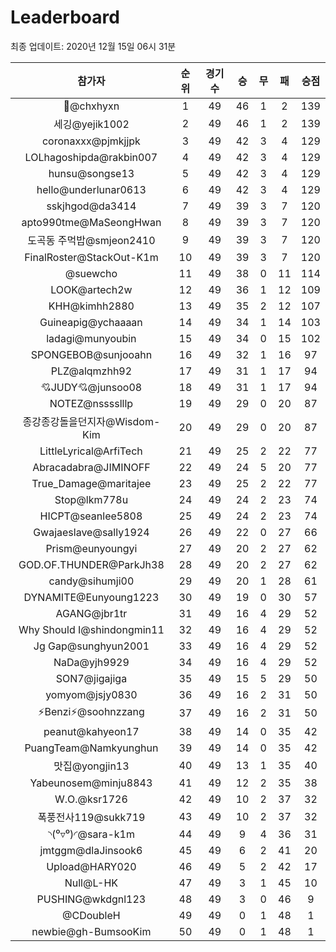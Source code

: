 # Leaderboard
최종 업데이트: 2020년 12월 15일 06시 31분




| 참가자 | 순위 | 경기수 | 승 | 무 | 패 | 승점 |
|:---:|:---:|:---:|:---:|:---:|:---:|:---:|
| 👑@chxhyxn | 1 | 49 | 46 | 1 | 2 | 139 |
| 세깅@yejik1002 | 2 | 49 | 46 | 1 | 2 | 139 |
| coronaxxx@pjmkjjpk | 3 | 49 | 42 | 3 | 4 | 129 |
| LOLhagoshipda@rakbin007 | 4 | 49 | 42 | 3 | 4 | 129 |
| hunsu@songse13 | 5 | 49 | 42 | 3 | 4 | 129 |
| hello@underlunar0613 | 6 | 49 | 42 | 3 | 4 | 129 |
| sskjhgod@da3414 | 7 | 49 | 39 | 3 | 7 | 120 |
| apto990tme@MaSeongHwan | 8 | 49 | 39 | 3 | 7 | 120 |
| 도곡동 주먹밥@smjeon2410 | 9 | 49 | 39 | 3 | 7 | 120 |
| FinalRoster@StackOut-K1m | 10 | 49 | 39 | 3 | 7 | 120 |
| @suewcho | 11 | 49 | 38 | 0 | 11 | 114 |
| LOOK@artech2w | 12 | 49 | 36 | 1 | 12 | 109 |
| KHH@kimhh2880 | 13 | 49 | 35 | 2 | 12 | 107 |
| Guineapig@ychaaaan | 14 | 49 | 34 | 1 | 14 | 103 |
| ladagi@munyoubin | 15 | 49 | 34 | 0 | 15 | 102 |
| SPONGEBOB@sunjooahn | 16 | 49 | 32 | 1 | 16 | 97 |
| PLZ@alqmzhh92 | 17 | 49 | 31 | 1 | 17 | 94 |
| 💘JUDY💘@junsoo08 | 18 | 49 | 31 | 1 | 17 | 94 |
| NOTEZ@nsssslllp | 19 | 49 | 29 | 0 | 20 | 87 |
| 종강종강돌을던지자@Wisdom-Kim | 20 | 49 | 29 | 0 | 20 | 87 |
| LittleLyrical@ArfiTech | 21 | 49 | 25 | 2 | 22 | 77 |
| Abracadabra@JIMINOFF | 22 | 49 | 24 | 5 | 20 | 77 |
| True_Damage@maritajee | 23 | 49 | 25 | 2 | 22 | 77 |
| Stop@lkm778u | 24 | 49 | 24 | 2 | 23 | 74 |
| HICPT@seanlee5808 | 25 | 49 | 24 | 2 | 23 | 74 |
| Gwajaeslave@sally1924 | 26 | 49 | 22 | 0 | 27 | 66 |
| Prism@eunyoungyi | 27 | 49 | 20 | 2 | 27 | 62 |
| GOD.OF.THUNDER@ParkJh38 | 28 | 49 | 20 | 2 | 27 | 62 |
| candy@sihumji00 | 29 | 49 | 20 | 1 | 28 | 61 |
| DYNAMITE@Eunyoung1223 | 30 | 49 | 19 | 0 | 30 | 57 |
| AGANG@jbr1tr | 31 | 49 | 16 | 4 | 29 | 52 |
| Why Should I@shindongmin11 | 32 | 49 | 16 | 4 | 29 | 52 |
| Jg Gap@sunghyun2001 | 33 | 49 | 16 | 4 | 29 | 52 |
| NaDa@yjh9929 | 34 | 49 | 16 | 4 | 29 | 52 |
| SON7@jigajiga | 35 | 49 | 15 | 5 | 29 | 50 |
| yomyom@jsjy0830 | 36 | 49 | 16 | 2 | 31 | 50 |
| ⚡Benzi⚡@soohnzzang | 37 | 49 | 16 | 2 | 31 | 50 |
| peanut@kahyeon17 | 38 | 49 | 14 | 0 | 35 | 42 |
| PuangTeam@Namkyunghun | 39 | 49 | 14 | 0 | 35 | 42 |
| 맛집@yongjin13 | 40 | 49 | 13 | 1 | 35 | 40 |
| Yabeunosem@minju8843 | 41 | 49 | 12 | 2 | 35 | 38 |
| W.O.@ksr1726 | 42 | 49 | 10 | 2 | 37 | 32 |
| 폭풍전사119@sukk719 | 43 | 49 | 10 | 2 | 37 | 32 |
| ◝(⁰▿⁰)◜@sara-k1m | 44 | 49 | 9 | 4 | 36 | 31 |
| jmtggm@dlaJinsook6 | 45 | 49 | 6 | 2 | 41 | 20 |
| Upload@HARY020 | 46 | 49 | 5 | 2 | 42 | 17 |
| Null@L-HK | 47 | 49 | 3 | 1 | 45 | 10 |
| PUSHING@wkdgnl123 | 48 | 49 | 3 | 0 | 46 | 9 |
| @CDoubleH | 49 | 49 | 0 | 1 | 48 | 1 |
| newbie@gh-BumsooKim | 50 | 49 | 0 | 1 | 48 | 1 |